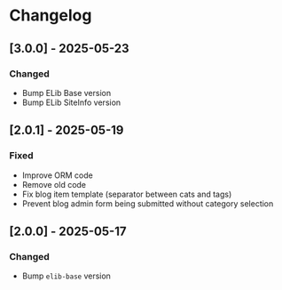 
# Changelog


## [3.0.0] - 2025-05-23

### Changed

- Bump ELib Base version
- Bump ELib SiteInfo version


## [2.0.1] - 2025-05-19

### Fixed

- Improve ORM code
- Remove old code
- Fix blog item template (separator between cats and tags)
- Prevent blog admin form being submitted without category selection


## [2.0.0] - 2025-05-17

### Changed

- Bump `elib-base` version
